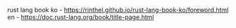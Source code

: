 rust lang book
ko - https://rinthel.github.io/rust-lang-book-ko/foreword.html
en - https://doc.rust-lang.org/book/title-page.html


